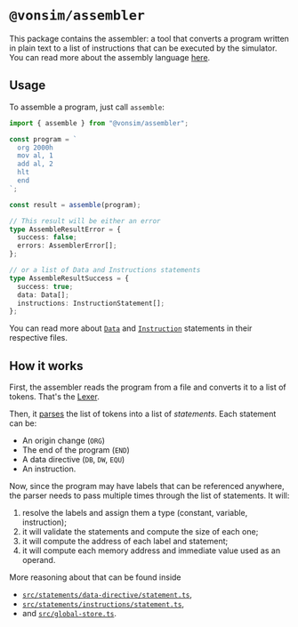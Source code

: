 # `@vonsim/assembler`

This package contains the assembler: a tool that converts a program written in plain text to a list of instructions that can be executed by the simulator. You can read more about the assembly language [here](https://vonsim.github.io/en/computer/assembly).

## Usage

To assemble a program, just call `assemble`:

```ts
import { assemble } from "@vonsim/assembler";

const program = `
  org 2000h
  mov al, 1
  add al, 2
  hlt
  end
`;

const result = assemble(program);

// This result will be either an error
type AssembleResultError = {
  success: false;
  errors: AssemblerError[];
};

// or a list of Data and Instructions statements
type AssembleResultSuccess = {
  success: true;
  data: Data[];
  instructions: InstructionStatement[];
};
```

You can read more about [`Data`](./src/statements/data-directive/types/data.ts) and [`Instruction`](./src/statements/instructions/statement.ts) statements in their respective files.

## How it works

First, the assembler reads the program from a file and converts it to a list of tokens. That's the [Lexer](./src/lexer/scanner.ts).

Then, it [parses](./src/parser.ts) the list of tokens into a list of _statements_. Each statement can be:

- An origin change (`ORG`)
- The end of the program (`END`)
- A data directive (`DB`, `DW`, `EQU`)
- An instruction.

Now, since the program may have labels that can be referenced anywhere, the parser needs to pass multiple times through the list of statements. It will:

1. resolve the labels and assign them a type (constant, variable, instruction);
2. it will validate the statements and compute the size of each one;
3. it will compute the address of each label and statement;
4. it will compute each memory address and immediate value used as an operand.

More reasoning about that can be found inside

- [`src/statements/data-directive/statement.ts`](./src/statements/data-directive/statement.ts),
- [`src/statements/instructions/statement.ts`](./src/statements/instructions/statement.ts),
- and [`src/global-store.ts`](./src/global-store.ts).
